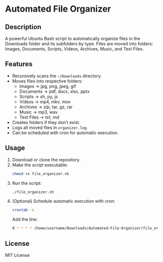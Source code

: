 # Automated File Organizer

## Description
A powerful Ubuntu Bash script to automatically organize files in the Downloads folder and its subfolders by type. Files are moved into folders: Images, Documents, Scripts, Videos, Archives, Music, and Text Files.

## Features
- Recursively scans the `~/Downloads` directory.
- Moves files into respective folders:
  - Images → jpg, png, jpeg, gif
  - Documents → pdf, docx, xlsx, pptx
  - Scripts → sh, py, js
  - Videos → mp4, mkv, mov
  - Archives → zip, tar, gz, rar
  - Music → mp3, wav
  - Text Files → txt, md
- Creates folders if they don’t exist.
- Logs all moved files in `organizer.log`.
- Can be scheduled with cron for automatic execution.

## Usage
1. Download or clone the repository.
2. Make the script executable:
   ```bash
   chmod +x file_organizer.sh
   ```
3. Run the script:
   ```bash
   ./file_organizer.sh
   ```
4. (Optional) Schedule automatic execution with cron:
   ```bash
   crontab -e
   ```
   Add the line:
   ```bash
   0 * * * * /home/username/Downloads/Automated-File-Organizer/file_organizer.sh
   ```

## License
MIT License
